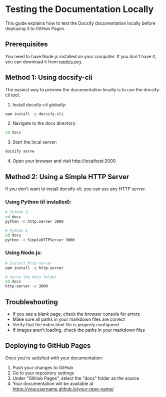 # Testing the Documentation Locally

This guide explains how to test the Docsify documentation locally before deploying it to GitHub Pages.

## Prerequisites

You need to have Node.js installed on your computer. If you don't have it, you can download it from [nodejs.org](https://nodejs.org/).

## Method 1: Using docsify-cli

The easiest way to preview the documentation locally is to use the docsify-cli tool.

1. Install docsify-cli globally:

```bash
npm install -g docsify-cli
```

2. Navigate to the docs directory:

```bash
cd docs
```

3. Start the local server:

```bash
docsify serve
```

4. Open your browser and visit http://localhost:3000

## Method 2: Using a Simple HTTP Server

If you don't want to install docsify-cli, you can use any HTTP server.

### Using Python (if installed):

```bash
# Python 3
cd docs
python -m http.server 3000

# Python 2
cd docs
python -m SimpleHTTPServer 3000
```

### Using Node.js:

```bash
# Install http-server
npm install -g http-server

# Serve the docs folder
cd docs
http-server -p 3000
```

## Troubleshooting

- If you see a blank page, check the browser console for errors
- Make sure all paths in your markdown files are correct
- Verify that the index.html file is properly configured
- If images aren't loading, check the paths in your markdown files

## Deploying to GitHub Pages

Once you're satisfied with your documentation:

1. Push your changes to GitHub
2. Go to your repository settings
3. Under "GitHub Pages", select the "docs" folder as the source
4. Your documentation will be available at https://yourusername.github.io/your-repo-name/